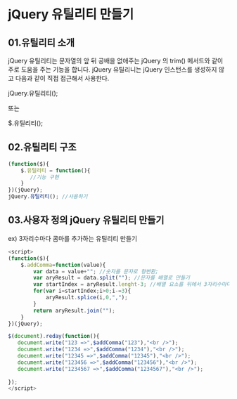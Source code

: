 # jQuery  유틸리티 만들기

## 01.유틸리티 소개

jQuery   유틸리티는 문자열의 앞 뒤 공배을 없애주는 jQuery 의 trim() 메서드와 같이 주로 도움을 주는 기능을 합니다. jQuery 유틸리니는 jQuery 인스턴스를 생성하지 않고 다음과 같이 직접 접근해서 사용한다.

jQuery.유틸리티();  

또는

$.유틸리티();



## 02.유틸리티 구조

```javascript
(function($){
    $.유틸리티 = function(){
       //기능 구현
    }
})(jQuery);
jQuery.유틸리티(); //사용하기
```



## 03.사용자 정의 jQuery 유틸리티 만들기

ex) 3자리수마다 콤마를 추가하는 유틸리티 만들기

```javascript
<script>
(function($){
    $.addComma=function(value){
        var data = value+""; //숫자를 문자로 형변환;
        var aryResult = data.split(""); //문자를 배열로 만들기
        var startIndex = aryResult.lenght-3; //배열 요소를 뒤에서 3자리수마다 콤마 추가하기
        for(var i=startIndex;i>0;i-=3){
            aryResult.splice(i,0,",");
        }
        return aryResult.join("");
    } 
})(jQuery);

$(document).reday(function(){
   document.write("123 =>",$addComma("123"),"<br />"); 
   document.write("1234 =>",$addComma("1234"),"<br />"); 
   document.write("12345 =>",$addComma("12345"),"<br />"); 
   document.write("123456 =>",$addComma("123456"),"<br />"); 
   document.write("1234567 =>",$addComma("1234567"),"<br />"); 
    
});
</script>
```

